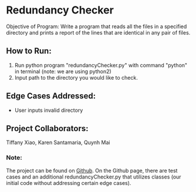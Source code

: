 # Redundancy Checker
Objective of Program: Write a program that reads all the files in a specified directory and prints a report of the lines that are identical in any pair of files.

## How to Run:
1. Run python program "redundancyChecker.py" with command "python" in terminal (note: we are using python2)
2. Input path to the directory you would like to check.

## Edge Cases Addressed:
* User inputs invalid directory

## Project Collaborators:
Tiffany Xiao, Karen Santamaria, Quynh Mai

### Note:
The project can be found on [Github](https://github.com/tiffanyxiao/csc220-codingchallenges/tree/master/Coding%20Challenge%201). On the Github page, there are test cases and an additional redundancyChecker.py that utilizes classes (our initial code without addressing certain edge cases).  
